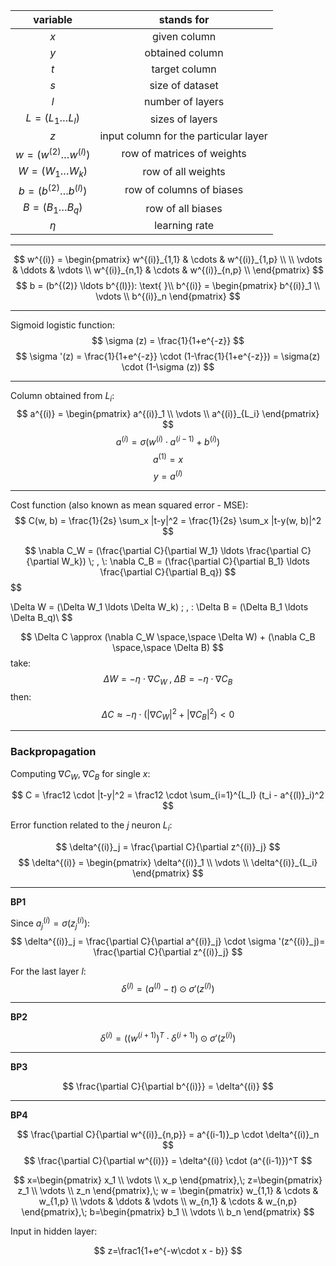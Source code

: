 |            variable            |              stands for               |
|:------------------------------:|:-------------------------------------:|
|              $x$               |             given column              |
|              $y$               |            obtained column            |
|              $t$               |             target column             |
|              $s$               |            size of dataset            |
|              $l$               |           number of layers            |
|     $L = (L_1 \ldots L_l)$     |            sizes of layers            |
|              $z$               | input column for the particular layer |
| $w = (w^{(2)} \ldots w^{(l)})$ |      row of matrices of weights       |
|     $W = (W_1 \ldots W_k)$     |          row of all weights           |
| $b = (b^{(2)} \ldots b^{(l)})$ |       row of columns of biases        |
|     $B = (B_1 \ldots B_q)$     |           row of all biases           |
|             $\eta$             |             learning rate             |

___

$$
w^{(i)} = \begin{pmatrix}
w^{(i)}_{1,1} & \cdots & w^{(i)}_{1,p} \\  \\ 
\vdots & \ddots & \vdots \\
w^{(i)}_{n,1} & \cdots & w^{(i)}_{n,p} \\
\end{pmatrix}
$$
$$
b = (b^{(2)} \ldots b^{(l)}): \text{ }\\
b^{(i)} = \begin{pmatrix}
b^{(i)}_1 \\ \vdots \\ b^{(i)}_n
\end{pmatrix}
$$

---

Sigmoid logistic function:
$$
\sigma (z) = \frac{1}{1+e^{-z}}
$$
$$
\sigma '(z) = \frac{1}{1+e^{-z}} \cdot (1-\frac{1}{1+e^{-z}}) = \sigma(z) \cdot (1-\sigma (z))
$$

---

Column obtained from $L_i$:
$$
a^{(i)} = \begin{pmatrix}
a^{(i)}_1 \\ \vdots \\ a^{(i)}_{L_i}
\end{pmatrix}
$$
$$
a^{(i)}=\sigma( w^{(i)} \cdot a^{(i-1)} + b^{(i)} ) 
$$
$$
a^{(1)} = x 
$$
$$
y=a^{(l)}
$$

---

Cost function (also known as mean squared error - MSE):
$$
C(w, b) = \frac{1}{2s} \sum_x |t-y|^2 = \frac{1}{2s} \sum_x |t-y(w, b)|^2
$$

$$
\nabla C_W = (\frac{\partial C}{\partial W_1} \ldots \frac{\partial C}{\partial W_k})
\; , \:
\nabla C_B = (\frac{\partial C}{\partial B_1} \ldots \frac{\partial C}{\partial B_q})
$$
$$

\Delta W = (\Delta W_1 \ldots \Delta W_k)
\; , \:
\Delta B = (\Delta B_1 \ldots \Delta B_q)\\
$$

$$
\Delta C \approx (\nabla C_W \space,\space \Delta W) + (\nabla C_B \space,\space \Delta B) 
$$
take:
$$
\Delta W = -\eta \cdot \nabla C_W
\; , \;
\Delta B = -\eta \cdot \nabla C_B 
$$
then:
$$
\Delta C \approx -\eta \cdot (|\nabla C_W|^2+|\nabla C_B|^2) < 0
$$

---

### Backpropagation

Computing $\nabla C_W,\; \nabla C_B$  for single $x$:

$$
C = \frac12 \cdot |t-y|^2 = \frac12 \cdot \sum_{i=1}^{L_l} (t_i - a^{(l)}_i)^2
$$

Error function related to the $j$ neuron $L_i$:

$$
\delta^{(i)}_j = \frac{\partial C}{\partial z^{(i)}_j}
$$
$$
\delta^{(i)} = \begin{pmatrix}
\delta^{(i)}_1 \\ \vdots \\ \delta^{(i)}_{L_i}
\end{pmatrix}
$$

---

**BP1**

Since $a^{(i)}_j = \sigma(z^{(i)}_j)$:
$$
\delta^{(i)}_j  = \frac{\partial C}{\partial a^{(i)}_j} \cdot \sigma '(z^{(i)}_j)= \frac{\partial C}{\partial z^{(i)}_j}
$$

For the last layer $l$:
$$
\delta^{(l)} = (a^{(l)}-t) \odot \sigma'(z^{(l)})
$$

---

**BP2**

$$
\delta^{(i)}=\Big((w^{(i+1)})^T \cdot \delta^{(i+1)}\Big) \odot \sigma'(z^{(i)})
$$

---

**BP3**

$$
\frac{\partial C}{\partial b^{(i)}} = \delta^{(i)}
$$

---

**BP4**

$$
\frac{\partial C}{\partial w^{(i)}_{n,p}} = a^{(i-1)}_p \cdot \delta^{(i)}_n
$$
$$
\frac{\partial C}{\partial w^{(i)}} = \delta^{(i)} \cdot (a^{(i-1)})^T
$$

$$
x=\begin{pmatrix}
x_1 \\ \vdots \\ x_p
\end{pmatrix},\;
z=\begin{pmatrix}
z_1 \\ \vdots \\ z_n
\end{pmatrix},\;
w = \begin{pmatrix}
w_{1,1} & \cdots & w_{1,p} \\
\vdots & \ddots & \vdots \\
w_{n,1} & \cdots & w_{n,p}
\end{pmatrix},\;
b=\begin{pmatrix}
b_1 \\ \vdots \\ b_n
\end{pmatrix}
$$

Input in hidden layer:

$$
z=\frac1{1+e^{-w\cdot x - b}}
$$